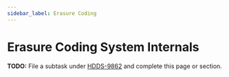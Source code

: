 ```yaml
---
sidebar_label: Erasure Coding
---
```


# Erasure Coding System Internals

**TODO:** File a subtask under [HDDS-9862](https://issues.apache.org/jira/browse/HDDS-9862) and complete this page or section.

